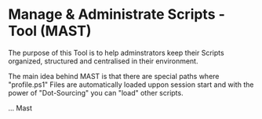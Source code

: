 # Manage &amp; Administrate Scripts - Tool (MAST)

The purpose of this Tool is to help adminstrators keep their Scripts organized, structured and centralised in their environment.

The main idea behind MAST is that there are special paths where "profile.ps1" Files are automatically loaded uppon session start and with the power of "Dot-Sourcing" you can "load" other scripts.

...
Mast
